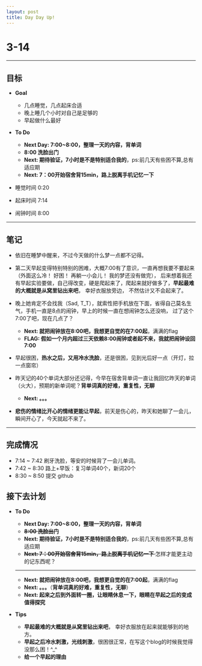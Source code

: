 ```yaml
---
layout: post
title: Day Day Up!
---
```


# 3-14 #
***

## 目标 ##
- **Goal**
    - 几点睡觉，几点起床合适
    - 晚上睡几个小时对自己是足够的
    - 早起做什么最好

- **To Do**
    - **Next Day: 7:00~8:00，整理一天的内容，背单词**
    - **8:00 洗脸出门**
    - **Next: 期待验证，7小时是不是特别适合我的**，ps:前几天有些困不算,总有适应期
    - **Next: 7：00开始宿舍背15min，路上脱离手机记忆一下**

- 睡觉时间 0:20
- 起床时间 7:14
- 闹钟时间 8:00

---

## 笔记 ##

- 依旧在睡梦中醒来，不过今天做的什么梦一点都不记得。

- 第二天早起变得特别特别的困难，大概7:00有了意识，一直再想我要不要起来（外面这么冷！ 好困！ 再躺一小会儿！ 我的梦还没有做完），
后来想着我还有早起实验要做，自己得改变，硬是爬起来了，爬起来就好做多了，**早起最难的大概就是从窝里钻出来吧**， 幸好衣服放旁边，
不然估计又不会起来了。

- 晚上她肯定不会找我（Sad, T_T），就索性把手机放在下面，省得自己莫名生气，手机一直是8点的闹钟，早上的时候一直在想闹钟怎么还没响，
过了这个7:00了吧，现在几点了？
    - **Next: 就把闹钟放在8:00吧，我想更自觉的在7:00起**，满满的flag
    - **FLAG: 假如一个月内超过三天依赖8:00闹钟或者起不来，我就把闹钟设回7:00**

-  早起很困，**热水之后，又用冷水洗脸**，还是很困，见到光后好一点（开灯，拉一点窗帘）

-  昨天记的40个单词大部分还记得，今早在宿舍背单词一直让我回忆昨天的单词（火大），预期的新单词呢？**背单词真的好难，重复性，无聊**
    - **Next: 。。。**

- **悲伤的情绪比开心的情绪更能让早起**，前天是伤心的，昨天和她聊了一会儿，瞬间开心了，今天就起不来了。

---

## 完成情况 ##
- 7:14 ~ 7:42 刷牙洗脸，等安的时候背了一会儿单词。
- 7:42 ~ 8:30 路上+早饭：复习单词40个，新词20个
- 8:30 ~ 8:50 提交 github

## 接下去计划 ##

- **To Do**
    - **Next Day: 7:00~8:00，整理一天的内容，背单词**</del>
    - <del>**8:00 洗脸出门**</del>
    - **Next: 期待验证，7小时是不是特别适合我的**，ps:前几天有些困不算,总有适应期
    - <del> **Next: 7：00开始宿舍背15min，路上脱离手机记忆一下** </del> 怎样才能更主动的记东西呢？
    
    ---
    
    - **Next: 就把闹钟放在8:00吧，我想更自觉的在7:00起**，满满的flag
    - **Next: 。。。**（**背单词真的好难，重复性，无聊**）
    - **Next: 起来之后到外面转一圈，让眼睛休息一下，眼睛在早起之后的变成值得探究**


- **Tips**
    - **早起最难的大概就是从窝里钻出来吧**， 幸好衣服放在起来就能够到的地方。
    - **早起之后冷水刺激，光线刺激**，很困很正常，在写这个blog的时候我觉得没那么困！^_^
    - **给一个早起的理由**
